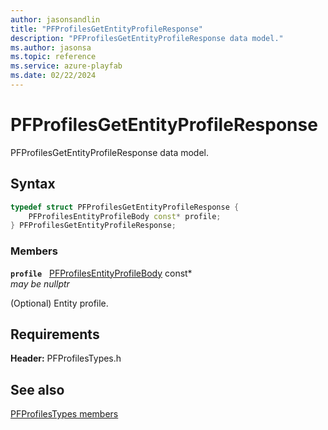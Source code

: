 ```yaml
---
author: jasonsandlin
title: "PFProfilesGetEntityProfileResponse"
description: "PFProfilesGetEntityProfileResponse data model."
ms.author: jasonsa
ms.topic: reference
ms.service: azure-playfab
ms.date: 02/22/2024
---
```


# PFProfilesGetEntityProfileResponse  

PFProfilesGetEntityProfileResponse data model.  

## Syntax  
  
```cpp
typedef struct PFProfilesGetEntityProfileResponse {  
    PFProfilesEntityProfileBody const* profile;  
} PFProfilesGetEntityProfileResponse;  
```
  
### Members  
  
**`profile`** &nbsp; [PFProfilesEntityProfileBody](pfprofilesentityprofilebody.md) const*  
*may be nullptr*  
  
(Optional) Entity profile.
  
  
## Requirements  
  
**Header:** PFProfilesTypes.h
  
## See also  
[PFProfilesTypes members](../pfprofilestypes_members.md)  

  
  
